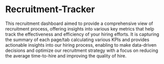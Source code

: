 # Recruitment-Tracker
This recruitment dashboard aimed to provide a comprehensive view of  recruitment process, offering insights into various key metrics that help track the effectiveness and efficiency of your hiring efforts. It is capturing the summary of each page/tab calculating various KPIs and provides actionable insights into our hiring process, enabling to make data-driven decisions and optimize our recruitment strategy with a focus on reducing the average time-to-hire and improving the quality of hire.​
